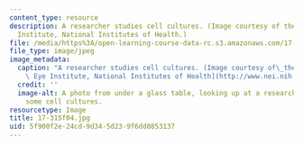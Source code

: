 ```yaml
---
content_type: resource
description: A researcher studies cell cultures. (Image courtesy of the National Eye
  Institute, National Institutes of Health.)
file: /media/https%3A/open-learning-course-data-rc.s3.amazonaws.com/17-315-comparative-health-policy-fall-2004/5f900f2e24cd9d345d239f6dd8853137_17-315f04.jpg
file_type: image/jpeg
image_metadata:
  caption: "A researcher studies cell cultures. (Image courtesy of\_the\_[National\
    \ Eye Institute, National Institutes of Health](http://www.nei.nih.gov/index.asp).)"
  credit: ''
  image-alt: A photo from under a glass table, looking up at a researcher examining
    some cell cultures.
resourcetype: Image
title: 17-315f04.jpg
uid: 5f900f2e-24cd-9d34-5d23-9f6dd8853137
---
```

